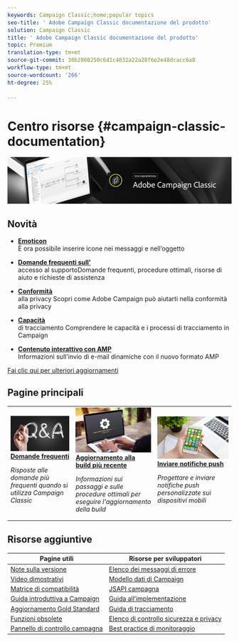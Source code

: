 ```yaml
---
keywords: Campaign Classic;home;popular topics
seo-title: ' Adobe Campaign Classic documentazione del prodotto'
solution: Campaign Classic
title: ' Adobe Campaign Classic documentazione del prodotto'
topic: Premium
translation-type: tm+mt
source-git-commit: 30b2860250c6d1c4032a22a28f6e2e48dcacc6a8
workflow-type: tm+mt
source-wordcount: '266'
ht-degree: 25%

---
```



# Centro risorse {#campaign-classic-documentation}

![](platform/using/assets/do-not-localize/banner_acc_doc.jpg)

## Novità

* **[Emoticon](delivery/using/defining-the-email-content.md#inserting-emoticons)**<br/>È ora possibile inserire icone nei messaggi e nell’oggetto

* **[Domande frequenti sull&#39;](https://helpx.adobe.com/it/campaign/kb/ac-support.html)**<br/> accesso al supportoDomande frequenti, procedure ottimali, risorse di aiuto e richieste di assistenza

* **[Conformità](https://helpx.adobe.com/it/campaign/kb/campaign-privacy.html)**<br/> alla privacy Scopri come  Adobe Campaign può aiutarti nella conformità alla privacy

* **[Capacità](https://helpx.adobe.com/campaign/kb/acc-tracking.html)**<br/> di tracciamento Comprendere le capacità e i processi di tracciamento in Campaign

* **[Contenuto interattivo con AMP](delivery/using/defining-interactive-content.md)**<br/>Informazioni sull&#39;invio di e-mail dinamiche con il nuovo formato AMP

[Fai clic qui per ulteriori aggiornamenti](/help/rn/using/documentation-updates.md)

## Pagine principali

<table>
<tr>
  <td>
    <a href="platform/using/common-questions.md">
      <img alt="Domande frequenti" src="platform/using/assets/FAQ.png"/>
    </a>
    <div>
      <a href="platform/using/common-questions.md">
    <strong>Domande frequenti</strong>
    </a>
    </div>
    <p>
    <em>Risposte alle domande più frequenti quando si utilizza Campaign Classic</em>
    <p>
  </td>
   <td>
    <a href="https://helpx.adobe.com/campaign/kb/acc-build-upgrade.html">
      <img alt="Aggiornamento build" src="platform/using/assets/upgrade.png" />
    </a>
    <div>
      <a href="https://helpx.adobe.com/campaign/kb/acc-build-upgrade.html">
    <strong>Aggiornamento alla build più recente</strong>
    </a>
    </div>
    <p>
    <em>Informazioni sui passaggi e sulle procedure ottimali per eseguire l'aggiornamento della build</em>
    <p>
  </td>
  <td>
    <a href="delivery/using/creating-notifications.md">
       <img alt="Notifiche push" src="platform/using/assets/push.png" />
    </a>
    <div>
       <a href="delivery/using/creating-notifications.md">
    <strong>Inviare notifiche push</strong>
    </a>
    </div>
    <p>
    <em>Progettare e inviare notifiche push personalizzate sui dispositivi mobili</em>
    <p>
  </td>
</tr>
</table>

## Risorse aggiuntive

| Pagine utili | Risorse per sviluppatori |
|---|---|
| [Note sulla versione](/help/rn/using/latest-release.md) | [Elenco dei messaggi di errore](https://docs.adobe.com/content/help/en/campaign-classic/technicalresources/error_messages/error_codes.html) |
| [Video dimostrativi](https://docs.adobe.com/content/help/en/campaign-learn/campaign-classic-tutorials/overview.html) | [Modello dati di Campaign](configuration/using/about-data-model.md) |
| [Matrice di compatibilità](https://helpx.adobe.com/campaign/kb/compatibility-matrix.html) | [JSAPI campagna](https://docs.adobe.com/content/help/en/campaign-classic/technicalresources/api/p-1.html) |
| [Guida introduttiva a Campaign](platform/using/about-adobe-campaign-classic.md) | [Guida all’implementazione](https://helpx.adobe.com/campaign/kb/acc-implementation.html) |
| [Aggiornamento Gold Standard](https://helpx.adobe.com/campaign/kb/gold-standard.html) | [Guida di tracciamento](https://helpx.adobe.com/campaign/kb/acc-tracking.html) |
| [Funzioni obsolete](https://helpx.adobe.com/campaign/kb/deprecated-and-removed-features.html) | [Elenco di controllo sicurezza e privacy](https://helpx.adobe.com/campaign/kb/acc-security.html) |
| [Pannello di controllo campagna](https://docs.adobe.com/content/help/it-IT/control-panel/using/control-panel-home.html) | [Best practice di monitoraggio](https://helpx.adobe.com/campaign/kb/acc-maintenance.html) |
